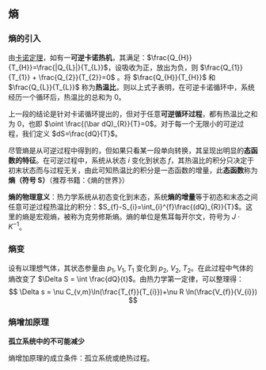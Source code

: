
## 熵

### 熵的引入

由[卡诺定理](热力学第二定律与卡诺定理.md#卡诺定理)，如有一**可逆卡诺热机**，其满足：$\frac{Q_{H}}{T_{H}}=\frac{|Q_{L}|}{T_{L}}$，设吸收为正，放出为负，则 $\frac{Q_{1}}{T_{1}} + \frac{Q_{2}}{T_{2}}=0$ 。将 $\frac{Q_{H}}{T_{H}}$ 和 $\frac{Q_{L}}{T_{L}}$ 称为**热温比**，则以上式子表明，在可逆卡诺循环中，系统经历一个循环后，热温比的总和为 0。

上一段的结论是针对卡诺循环提出的，但对于任意**可逆循环过程**，都有热温比之和为 0，也即 $\oint \frac{(\bar dQ)_{R}}{T}=0$。对于每一个无限小的可逆过程，我们定义 $dS=\frac{dQ}{T}$。

尽管熵是从可逆过程中得到的，但如果只看某一段单向转换，其呈现出明显的**态函数的特征**。在可逆过程中，系统从状态 $i$ 变化到状态 $f$，其热温比的积分只决定于初末状态而与过程无关，由此可知热温比的积分是一态函数的增量，此**态函数**称为**熵（符号 S）**（推荐书籍：《熵的世界》）

**熵的物理意义**：热力学系统从初态变化到末态，系统**熵的增量**等于初态和末态之间任意可逆过程热温比的积分：$S_{f}-S_{i}=\int_{i}^{f}\frac{(dQ)_{R}}{T}$。这里的熵是宏观熵，被称为克劳修斯熵。熵的单位是焦耳每开尔文，符号为 $J\cdot K^{-1}$。

### 熵变

设有以理想气体，其状态参量由 $p_{1},V_{1},T_{1}$ 变化到 $p_{2}$, $V_{2}$, $T_{2}$。在此过程中气体的熵改变了 $\Delta S = \int \frac{dQ}{t}$。由热力学第一定律，可以整理得：
$$
\Delta s = \nu C_{v,m}\ln(\frac{T_{f}}{T_{i}})+\nu R \ln(\frac{V_{f}}{V_{i}})
$$

### 熵增加原理

**孤立系统中的不可能减少**

熵增加原理的成立条件：孤立系统或绝热过程。